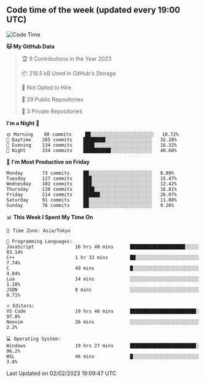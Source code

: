 ## Code time of the week (updated every 19:00 UTC)

<!--START_SECTION:waka-->
![Code Time](http://img.shields.io/badge/Code%20Time-1%2C512%20hrs%2045%20mins-blue)

**🐱 My GitHub Data** 

> 🏆 9 Contributions in the Year 2023
 > 
> 📦 218.5 kB Used in GitHub's Storage 
 > 
> 🚫 Not Opted to Hire
 > 
> 📜 29 Public Repositories 
 > 
> 🔑 3 Private Repositories  
 > 
**I'm a Night 🦉** 

```text
🌞 Morning    88 commits     ██░░░░░░░░░░░░░░░░░░░░░░░   10.72% 
🌆 Daytime    265 commits    ████████░░░░░░░░░░░░░░░░░   32.28% 
🌃 Evening    134 commits    ████░░░░░░░░░░░░░░░░░░░░░   16.32% 
🌙 Night      334 commits    ██████████░░░░░░░░░░░░░░░   40.68%

```
📅 **I'm Most Productive on Friday** 

```text
Monday       73 commits     ██░░░░░░░░░░░░░░░░░░░░░░░   8.89% 
Tuesday      127 commits    ███░░░░░░░░░░░░░░░░░░░░░░   15.47% 
Wednesday    102 commits    ███░░░░░░░░░░░░░░░░░░░░░░   12.42% 
Thursday     138 commits    ████░░░░░░░░░░░░░░░░░░░░░   16.81% 
Friday       214 commits    ██████░░░░░░░░░░░░░░░░░░░   26.07% 
Saturday     91 commits     ██░░░░░░░░░░░░░░░░░░░░░░░   11.08% 
Sunday       76 commits     ██░░░░░░░░░░░░░░░░░░░░░░░   9.26%

```


📊 **This Week I Spent My Time On** 

```text
⌚︎ Time Zone: Asia/Tokyo

💬 Programming Languages: 
JavaScript               16 hrs 48 mins      ████████████████████░░░░░   83.14% 
C++                      1 hr 33 mins        ██░░░░░░░░░░░░░░░░░░░░░░░   7.74% 
C                        49 mins             █░░░░░░░░░░░░░░░░░░░░░░░░   4.04% 
Lua                      14 mins             ░░░░░░░░░░░░░░░░░░░░░░░░░   1.18% 
JSON                     8 mins              ░░░░░░░░░░░░░░░░░░░░░░░░░   0.71%

🔥 Editors: 
VS Code                  19 hrs 46 mins      ████████████████████████░   97.8% 
Neovim                   26 mins             ░░░░░░░░░░░░░░░░░░░░░░░░░   2.2%

💻 Operating System: 
Windows                  19 hrs 27 mins      ████████████████████████░   96.2% 
WSL                      46 mins             █░░░░░░░░░░░░░░░░░░░░░░░░   3.8%

```


 Last Updated on 02/02/2023 19:09:47 UTC
<!--END_SECTION:waka-->